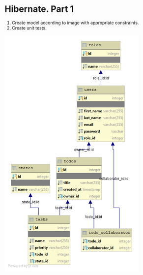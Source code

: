 # Hibernate. Part 1

1. Create model according to image with appropriate constraints.
2. Create unit tests.

![Image](https://github.com/bbogdasha/java-online-marathon/blob/master/sprint13/hibernate-1-s13-team-4-8/src/main/resources/todolist_erd.png)
